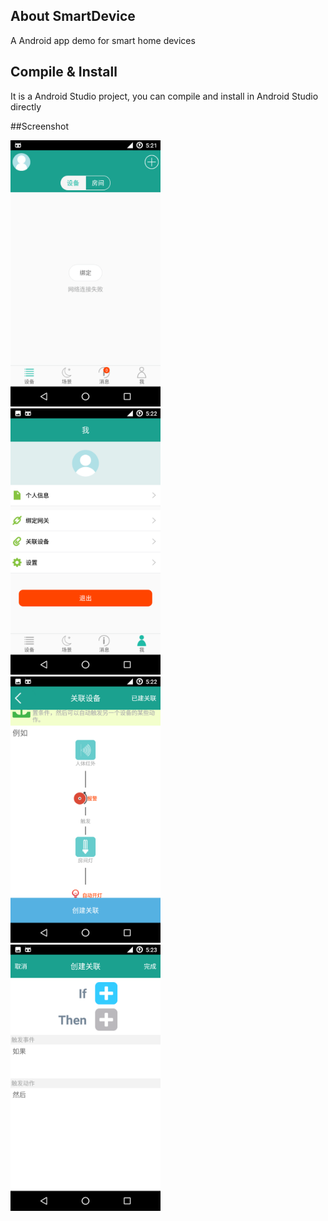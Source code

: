 
## About SmartDevice
A Android app demo for smart home devices 

## Compile & Install
It is a Android Studio project, you can compile and install in Android Studio directly

##Screenshot
[^_^]: ![screenshot1](screenshot/Screenshot_20181102-172153.png)
[^_^]: ![screenshot2](screenshot/Screenshot_20181102-172212.png) 
[^_^]: ![screenshot3](screenshot/Screenshot_20181102-172234.png) 
[^_^]: ![screenshot4](screenshot/Screenshot_20181102-172310.png) 

<div>
<img src="screenshot/Screenshot_20181102-172153.png" width="240" height="426" alt="screenshot1">
</div>
<div>
<img src="screenshot/Screenshot_20181102-172212.png" width="240" height="426" alt="screenshot2">
</div>
<div>
<img src="screenshot/Screenshot_20181102-172234.png" width="240" height="426" alt="screenshot3">
</div>
<div>
<img src="screenshot/Screenshot_20181102-172310.png" width="240" height="426" alt="screenshot4">
<div>
